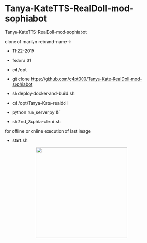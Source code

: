 # Tanya-KateTTS-RealDoll-mod-sophiabot
Tanya-KateTTS-RealDoll-mod-sophiabot

clone of marilyn rebrand-name->

* 11-22-2019
* fedora 31

* cd /opt

* git clone https://github.com/c4pt000/Tanya-Kate-RealDoll-mod-sophiabot

* sh deploy-docker-and-build.sh

* cd /opt/Tanya-Kate-realdoll

* python run_server.py &`

* sh 2nd_Sophia-client.sh

for offline or online execution of last image
* start.sh 

<p align="center"><img src="https://i.imgur.com/RLgtbsH.png" width="300"></p>

